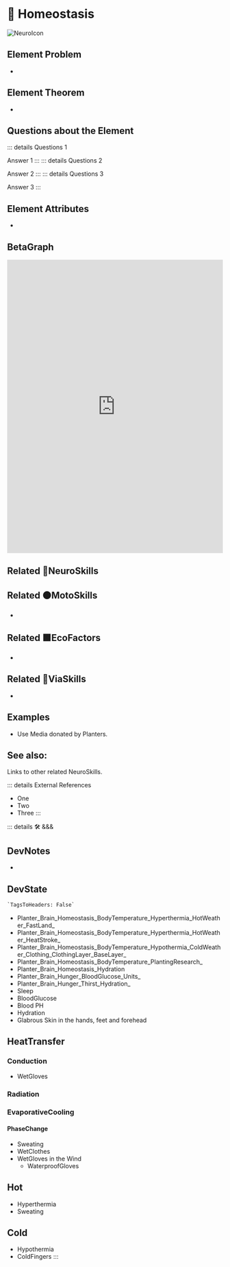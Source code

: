 
# 💜 <neuro>Homeostasis</neuro>

![NeuroIcon](/Neuro/Neuro_Icon.png)

## Element Problem

-

## Element Theorem

-

## Questions about the Element

::: details Questions 1

Answer 1
:::
::: details Questions 2

Answer 2
:::
::: details Questions 3

Answer 3
:::

## Element Attributes

-

## BetaGraph

<iframe
    width="100%"
    height="684"
    frameborder="0"
    src="https://observablehq.com/embed/@d3/force-directed-graph/2?cells=chart"
></iframe>

## Related 💜<neuro>NeuroSkills</neuro>

## Related 🟠<moto>MotoSkills</moto>

-

## Related 🟩<eco>EcoFactors</eco>

-

## Related 🔻<via>ViaSkills</via>

-

## Examples

- Use Media donated by Planters.

## See also:

Links to other related NeuroSkills.

::: details External References

- One
- Two
- Three
:::

::: details 🛠 <dev>&&&</dev>

## DevNotes

-

## DevState

```py
`TagsToHeaders: False`
```

- Planter_Brain_Homeostasis_BodyTemperature_Hyperthermia_HotWeather_FastLand_
- Planter_Brain_Homeostasis_BodyTemperature_Hyperthermia_HotWeather_HeatStroke_
- Planter_Brain_Homeostasis_BodyTemperature_Hypothermia_ColdWeather_Clothing_ClothingLayer_BaseLayer_
- Planter_Brain_Homeostasis_BodyTemperature_PlantingResearch_
- Planter_Brain_Homeostasis_Hydration
- Planter_Brain_Hunger_BloodGlucose_Units_
- Planter_Brain_Hunger_Thirst_Hydration_
- Sleep
- BloodGlucose
- Blood PH
- Hydration
- Glabrous Skin in the hands, feet and forehead

## HeatTransfer

### Conduction

- WetGloves

### Radiation

### EvaporativeCooling

#### PhaseChange

- Sweating
- WetClothes
- WetGloves in the Wind
    - WaterproofGloves

## Hot

- Hyperthermia
- Sweating

## Cold

- Hypothermia
- ColdFingers
:::
